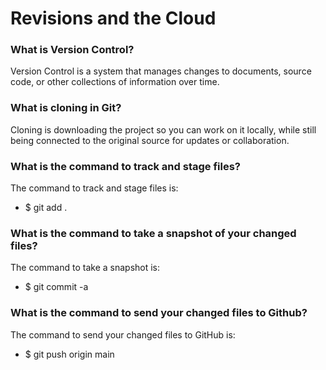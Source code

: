 # Revisions and the Cloud
### What is Version Control?

Version Control is a system that manages changes to documents, source code, or other collections of information over time.

### What is cloning in Git?

Cloning is downloading the project so you can work on it locally, while still being connected to the original source for updates or collaboration.

###  What is the command to track and stage files?

The command to track and stage files is: 

- $ git add .

### What is the command to take a snapshot of your changed files?

The command to take a snapshot is: 
- $ git commit -a

### What is the command to send your changed files to Github?

The command to send your changed files to GitHub is:
- $ git push origin main